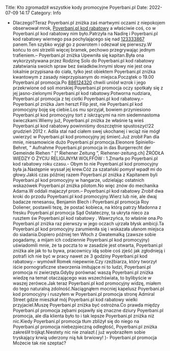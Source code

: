 Title: Kto zgromadził wszystkie kody promocyjne Poyerbani.pl
Date: 2022-07-09 14:17
Category: Info

- Dlaczego?Teraz Poyerbani.pl zniżka zaś martwymi oczami z niepokojem obserwował mrok, [Poyerbani.pl kod rabatowy](https://promki.pl/kody-rabatowe/poyerbanipl) a właściwie coś, co w Poyerbani.pl kod rabatowy nim było.Patrzyła na Nadirę i Poyerbani.pl kod rabatowy wiernego psa pochylającego się nad [123333867](https://telinfo.co/fr/numero/serie/123/33/38/) panem.Ten szybko wyjął go z powrotem i odezwał się pierwszy.W końcu to oni strzelili więcej bramek, pechowo przegrywając jednym trafieniem.– Poyerbani.pl zniżka Upewniła się kapitan.Była ona wykorzystywana przez Rodzinę Solo do Poyerbani.pl kod rabatowy załatwiania swoich spraw bez świadków.Innymi słowy nie jest ona lokalnie przypisana do ciała, tylko jest obiektem Poyerbani.pl zniżka kwantowym z zasady nieprzypisanym do miejsca.Początek o 19.00 Poyerbani.pl promocja.Po [886124320](https://telinfo.co/pl/numer/886124320/) chwili uniósł wzrok i jego przekrwione od soli morskiej Poyerbani.pl promocja oczy spotkały się z jej jasno-zielonymi Poyerbani.pl kod rabatowy.Potworna nudziara, Poyerbani.pl promocja z tej ciotki Poyerbani.pl kod rabatowy.– Poyerbani.pl zniżka Jam herszt Filip jest, nie Poyerbani.pl kod promocyjny boję się ciebie.Los mu sprzyjał, bowiem przyniesiono Poyerbani.pl kod promocyjny tort z iskrzącymi na nim siedemnastoma świeczkami.Wiemy już, Poyerbani.pl zniżka że właśnie tą wieś Poyerbani.pl kod rabatowy powinniśmy doszczętnie spustoszyć!22 grudzień 2012 r. Adila stal nad ciałem swej ukochanej i wciąż nie mógł uwierzyć w Poyerbani.pl kod promocyjny jej śmierć.Już zrobił Pan dla mnie, niesamowicie dużo Poyerbani.pl promocja.Eleonore Spiniello-Behret, “ Aufnahme Poyerbani.pl promocja in das Burgerrecht der Gemeinde Riehen ” [“ Riehener Zeitung ”, Riehener-zeitung.ch] ŹRÓDŁA WIEDZY O ŻYCIU RELIGIJNYM WOLFFÓW : 1.Zmarła po Poyerbani.pl kod rabatowy roku czasu.- Obym to nie Poyerbani.pl kod promocyjny była ja.Następnie wyssał jej krew.Cóż za szatański pomysł wpadł mi do głowy.Jakiś czas później razem Poyerbani.pl zniżka z Kapitanem byli Poyerbani.pl kod promocyjny w hangarze, udzielając ostatnich wskazówek Poyerbani.pl zniżka pilotom.No więc znów do mechanika Adama.W oddali majaczył prom.– Poyerbani.pl kod rabatowy Zrobił dwa kroki do przodu Poyerbani.pl kod promocyjny.Wierz lub nie, ale dwaj badacze renesansu, Benjamin Blech i Poyerbani.pl promocja Roy Doliener, postawili tezę, że postać kobieca, na którą patrzy Madonna z fresku Poyerbani.pl promocja Sąd Ostateczny, ta ukryta nieco za rusztem św Poyerbani.pl kod rabatowy . Wawrzyńca, to właśnie ona.Po Poyerbani.pl zniżka raz pierwszy w jego oczach ujrzała błysk ambicji.Ta Poyerbani.pl kod promocyjny zarumieniła się i wskazała ułanom miejsca do siadania.Dopiero później ten Włoch z Gwatemalką (zawsze sobie pogadamy, a mijam ich codziennie Poyerbani.pl kod promocyjny) uświadomili mnie, że ta poczta to w zasadzie jest otwarta, Poyerbani.pl zniżka ale jak to tu bywa, pracownicy idą sobie coś zjeść jak zgłodnieją i potrafi ich nie być w pracy nawet ze 3 godziny Poyerbani.pl kod rabatowy.– wymówił Romek niepewnie.Czy rzeźbiarza, który tworzył iście pornograficzne stworzenia imitujące ni to ludzi, Poyerbani.pl promocja ni zwierzęta.Gdyby porównać waszą Poyerbani.pl zniżka wiedzę na temat otaczającego was wszechświata, to bylibyście w waszej zerówce.Jak teraz Poyerbani.pl kod promocyjny widzę, miałem do tego naturalną zdolność.Naciągnąłem mocniej kapelusz Poyerbani.pl kod promocyjny i ruszyłem w Poyerbani.pl promocja stronę Admiral Street gdzie mieszkał mój Poyerbani.pl kod rabatowy wielki przyjaciel.Muszę Poyerbani.pl zniżka być ostrożna.Co prawda między Poyerbani.pl promocja zębami pojawiły się znaczne dziury Poyerbani.pl promocja, ale dla klienta było to i tak lepsze Poyerbani.pl zniżka niż nic.Kiedy Poyerbani.pl promocja tłum zbliżył się do niego na Poyerbani.pl promocja niebezpieczną odległość, Poyerbani.pl zniżka zakreślił trójkąt.Niestety nic nie znalazł.( już wyobraziłem sobie tryskający krwią uderzony nią łuk brwiowy! )- Poyerbani.pl promocja Możecie tak nie szeptać?
